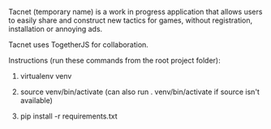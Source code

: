Tacnet (temporary name) is a work in progress application that allows users to easily share and construct new tactics for games, without registration, installation or annoying ads. 

Tacnet uses TogetherJS for collaboration. 

Instructions (run these commands from the root project folder):
1) virtualenv venv

2) source venv/bin/activate (can also run . venv/bin/activate if source isn't available)

3) pip install -r requirements.txt

